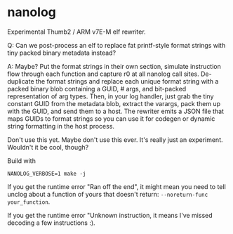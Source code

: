 # nanolog
Experimental Thumb2 / ARM v7E-M elf rewriter.

Q: Can we post-process an elf to replace fat printf-style format strings with tiny packed binary metadata instead?

A: Maybe? Put the format strings in their own section, simulate instruction flow through each function and capture r0 at all nanolog call sites. De-duplicate the format strings and replace each unique format string with a packed binary blob containing a GUID, # args, and bit-packed representation of arg types. Then, in your log handler, just grab the tiny constant GUID from the metadata blob, extract the varargs, pack them up with the GUID, and send them to a host. The rewriter emits a JSON file that maps GUIDs to format strings so you can use it for codegen or dynamic string formatting in the host process.

Don't use this yet. Maybe don't use this ever. It's really just an experiment. Wouldn't it be cool, though?

Build with
```
NANOLOG_VERBOSE=1 make -j
```

If you get the runtime error "Ran off the end", it might mean you need to tell unclog about a function of yours that doesn't return: `--noreturn-func your_function`.

If you get the runtime error "Unknown instruction, it means I've missed decoding a few instructions :).
